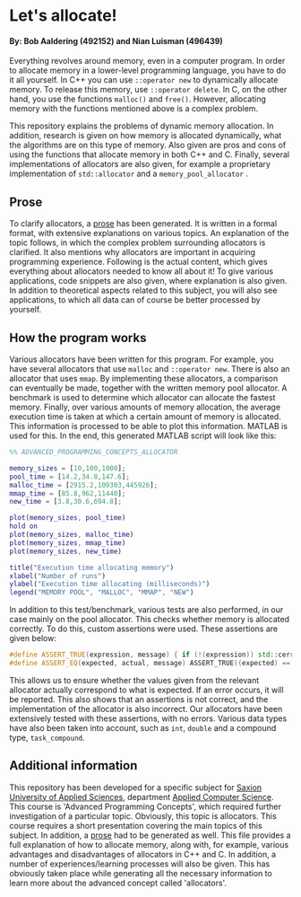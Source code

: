 # Let's allocate!
#### By: Bob Aaldering (492152) and Nian Luisman (496439)

Everything revolves around memory, even in a computer program. In order to allocate memory in a lower-level programming language, you have to do it all yourself. In C++ you can use `::operator new` to dynamically allocate memory. To release this memory, use `::operator delete`. In C, on the other hand, you use the functions `malloc()` and `free()`. However, allocating memory with the functions mentioned above is a complex problem.

This repository explains the problems of dynamic memory allocation. In addition, research is given on how memory is allocated dynamically, what the algorithms are on this type of memory. Also given are pros and cons of using the functions that allocate memory in both C++ and C. Finally, several implementations of allocators are also given, for example a proprietary implementation of `std::allocator` and a `memory_pool_allocator` .

## Prose

To clarify allocators, a [prose](PROSE.md) has been generated. It is written in a formal format, with extensive explanations on various topics.
An explanation of the topic follows, in which the complex problem surrounding allocators is clarified. It also mentions why allocators are important in acquiring programming experience. Following is the actual content, which gives everything about allocators needed to know all about it!
To give various applications, code snippets are also given, where explanation is also given. 
In addition to theoretical aspects related to this subject, you will also see applications, to which all data can of course be better processed by yourself.

## How the program works

Various allocators have been written for this program. For example, you have several allocators that use `malloc` and `::operator new`. There is also an allocator that uses `mmap`. By implementing these allocators, a comparison can eventually be made, together with the written memory pool allocator. A benchmark is used to determine which allocator can allocate the fastest memory.
Finally, over various amounts of memory allocation, the average execution time is taken at which a certain amount of memory is allocated.
This information is processed to be able to plot this information. MATLAB is used for this. In the end, this generated MATLAB script will look like this:

```Matlab
%% ADVANCED_PROGRAMMING_CONCEPTS_ALLOCATOR

memory_sizes = [10,100,1000];
pool_time = [14.2,34.8,147.6];
malloc_time = [2915.2,109303,445926];
mmap_time = [85.8,962,11440];
new_time = [3.8,30.6,694.8];

plot(memory_sizes, pool_time)
hold on
plot(memory_sizes, malloc_time)
plot(memory_sizes, mmap_time)
plot(memory_sizes, new_time)

title("Execution time allocating memory")
xlabel("Number of runs")
ylabel("Execution time allocating (milliseconds)")
legend("MEMORY POOL", "MALLOC", "MMAP", "NEW")
```

In addition to this test/benchmark, various tests are also performed, in our case mainly on the pool allocator. This checks whether memory is allocated correctly. To do this, custom assertions were used. These assertions are given below:

```c++
#define ASSERT_TRUE(expression, message) { if (!(expression)) std::cerr << message; } // Custom-made assert, that checks if the given expression is true.
#define ASSERT_EQ(expected, actual, message) ASSERT_TRUE((expected) == (actual), message) // Custom-made assert, that checks if the expected value is equal to the actual value.
```

This allows us to ensure whether the values given from the relevant allocator actually correspond to what is expected. If an error occurs, it will be reported. This also shows that an assertions is not correct, and the implementation of the allocator is also incorrect. Our allocators have been extensively tested with these assertions, with no errors. Various data types have also been taken into account, such as `int`, `double` and a compound type, `task_compound`.

## Additional information

This repository has been developed for a specific subject for [Saxion University of Applied Sciences](https://www.saxion.edu), department [Applied Computer Science](https://www.saxion.edu/programmes/bachelor/applied-computer-science). This course is 'Advanced Programming Concepts', which required further investigation of a particular topic. Obviously, this topic is allocators.
This course requires a short presentation covering the main topics of this subject. In addition, a [prose](PROSE.md) had to be generated as well. This file provides a full explanation of how to allocate memory, along with, for example, various advantages and disadvantages of allocators in C++ and C. In addition, a number of experiences/learning processes will also be given. This has obviously taken place while generating all the necessary information to learn more about the advanced concept called 'allocators'.